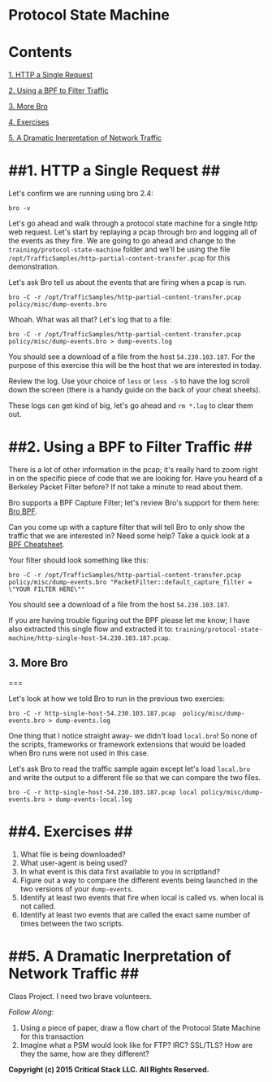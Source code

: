 
Protocol State Machine
===

Contents
=====

[1. HTTP a Single Request](#http)

[2. Using a BPF to Filter Traffic](#bpf)

[3. More Bro](#morecowbell)

[4. Exercises](#stretch)

[5. A Dramatic Inerpretation of Network Traffic](#thetheater)

<a name="http"></a>
##1. HTTP a Single Request ##
===


Let's confirm we are running using bro 2.4:

```bro -v```


Let's go ahead and walk through a protocol state machine for a single http web request.  Let's start by replaying a pcap through bro and logging all of the events as they fire.  We are going to go ahead and change to the  ```training/protocol-state-machine``` folder and we'll be using the file ```/opt/TrafficSamples/http-partial-content-transfer.pcap``` for this demonstration.


Let's ask Bro tell us about the events that are firing when a pcap is run.

```bro -C -r /opt/TrafficSamples/http-partial-content-transfer.pcap  policy/misc/dump-events.bro```

Whoah.  What was all that?  Let's log that to a file:

```bro -C -r /opt/TrafficSamples/http-partial-content-transfer.pcap  policy/misc/dump-events.bro > dump-events.log```

You should see a download of a file from the host ```54.230.103.187```.  For the purpose of this exercise this will be the host that we are interested in today.

Review the log.  Use your choice of ```less``` or ```less -S``` to have the log scroll down the screen (there is a handy guide on the back of your cheat sheets). 

These logs can get kind of big, let's go ahead and ```rm *.log``` to clear them out.

<a name="bpf"></a>
##2. Using a BPF to Filter Traffic ##
==

There is a lot of other information in the pcap; it's really hard to zoom right in on the specific piece of code that we are looking for.  Have you heard of a Berkeley Packet Filter before?  If not take a minute to read about them.

Bro supports a BPF Capture Filter; let's review Bro's support for them here: [Bro BPF](https://www.bro.org/sphinx/scripts/base/frameworks/packet-filter/main.bro.html?highlight=default_capture_filter#id-PacketFilter::default_capture_filter).

Can you come up with a capture filter that will tell Bro to only show the traffic that we are interested in?  Need some help?  Take a quick look at a [BPF Cheatsheet](http://biot.com/capstats/bpf.html).

Your filter should look something like this:

```bro -C -r /opt/TrafficSamples/http-partial-content-transfer.pcap policy/misc/dump-events.bro "PacketFilter::default_capture_filter = \"YOUR FILTER HERE\""```


You should see a download of a file from the host ```54.230.103.187```.

If you are having trouble figuring out the BPF please let me know; I have also extracted this single flow and extracted it to: ```training/protocol-state-machine/http-single-host-54.230.103.187.pcap```.

<a name="morecowbell"></a>
## 3. More Bro ##
===

Let's look at how we told Bro to run in the previous two exercies:

```bro -C -r http-single-host-54.230.103.187.pcap  policy/misc/dump-events.bro > dump-events.log```

One thing that I notice straight away- we didn't load ```local.bro```!  So none of the scripts, frameworks or framework extensions that would be loaded when Bro runs were not used in this case.

Let's ask Bro to read the traffic sample again except let's load ```local.bro``` and write the output to a different file so that we can compare the two files.


```bro -C -r http-single-host-54.230.103.187.pcap local policy/misc/dump-events.bro > dump-events-local.log```

<a name="stretch"></a>
##4. Exercises ##
===

1. What file is being downloaded?
2. What user-agent is being used?  
3. In what event is this data first available to you in scriptland?
4. Figure out a way to compare the different events being launched in the two versions of your ```dump-events```.
5. Identify at least two events that fire when local is called vs. when local is not called.
6. Identify at least two events that are called the exact same number of times between the two scripts.

<a name="thetheater"></a>
##5. A Dramatic Inerpretation of Network Traffic ##
===

Class Project.  I need two brave volunteers.

*Follow Along:*

1. Using a piece of paper, draw a flow chart of the Protocol State Machine for this transaction
2. Imagine what a PSM would look like for FTP?  IRC?  SSL/TLS?  How are they the same, how are they different?



__Copyright (c) 2015 Critical Stack LLC.  All Rights Reserved.__
